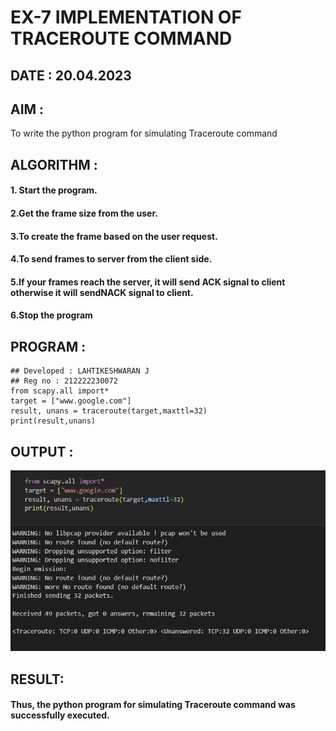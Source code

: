 # EX-7 IMPLEMENTATION OF TRACEROUTE COMMAND

## DATE : 20.04.2023


## AIM :
To write the python program for simulating Traceroute command

## ALGORITHM :

#### 1. Start the program.
#### 2.Get the frame size from the user.
#### 3.To create the frame based on the user request.
#### 4.To send frames to server from the client side.
#### 5.If your frames reach the server, it will send ACK signal to client otherwise it will sendNACK signal to client.
#### 6.Stop the program



## PROGRAM :
```PY
## Developed : LAHTIKESHWARAN J
## Reg no : 212222230072
from scapy.all import*
target = ["www.google.com"]
result, unans = traceroute(target,maxttl=32)
print(result,unans)
```
## OUTPUT :

![output](./output.png)


## RESULT:
#### Thus, the python program for simulating Traceroute command was successfully executed.

